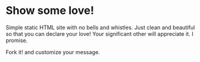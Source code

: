 # Show some love!

Simple static HTML site with no bells and whistles.
Just clean and beautiful so that you can declare your love!
Your significant other will appreciate it. I promise.

Fork it! and customize your message.
